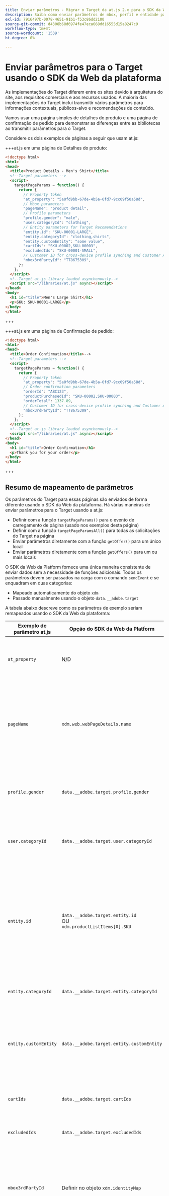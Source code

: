 ```yaml
---
title: Enviar parâmetros - Migrar o Target da at.js 2.x para o SDK da Web
description: Saiba como enviar parâmetros de mbox, perfil e entidade para o Adobe Target usando o SDK da Web do Experience Platform.
exl-id: 7916497b-0078-4651-91b1-f53c86dd2100
source-git-commit: d4308b68d6974fe47eca668dd16555d15a8247c9
workflow-type: tm+mt
source-wordcount: '1539'
ht-degree: 0%

---
```


# Enviar parâmetros para o Target usando o SDK da Web da plataforma

As implementações do Target diferem entre os sites devido à arquitetura do site, aos requisitos comerciais e aos recursos usados. A maioria das implementações do Target inclui transmitir vários parâmetros para informações contextuais, públicos-alvo e recomendações de conteúdo.

Vamos usar uma página simples de detalhes do produto e uma página de confirmação de pedido para demonstrar as diferenças entre as bibliotecas ao transmitir parâmetros para o Target.

Considere os dois exemplos de páginas a seguir que usam at.js:

+++at.js em uma página de Detalhes do produto:

```HTML
<!doctype html>
<html>
<head>
  <title>Product Details - Men's Shirt</title>
  <!--Target parameters -->
  <script>
    targetPageParams = function() {
      return {
        // Property token
        "at_property": "5a0fd9bb-67de-4b5a-0fd7-9cc09f50a58d",
        // Mbox parameters
        "pageName": "product detail",
        // Profile parameters
        "profile.gender": "male",
        "user.categoryId": "clothing",
        // Entity parameters for Target Recomendations
        "entity.id": "SKU-00001-LARGE",
        "entity.categoryId": "clothing,shirts",
        "entity.customEntity": "some value",
        "cartIds": "SKU-00002,SKU-00003",
        "excludedIds": "SKU-00001-SMALL",
        // Customer ID for cross-device profile synching and Customer Attributes
        "mbox3rdPartyId": "TT8675309",
      };
    };
  </script>
  <!--Target at.js library loaded asynchonously-->
  <script src="/libraries/at.js" async></script>
</head>
<body>
  <h1 id="title">Men's Large Shirt</h1>
  <p>SKU: SKU-00001-LARGE</p>
</body>
</html>
```

+++


+++at.js em uma página de Confirmação de pedido:

```HTML
<!doctype html>
<html>
<head>
  <title>Order Confirmation</title>-->
  <!--Target parameters -->
  <script>
    targetPageParams = function() {
      return {
        // Property token
        "at_property": "5a0fd9bb-67de-4b5a-0fd7-9cc09f50a58d",
        // Order confirmation parameters
        "orderId": "ABC123",
        "productPurchasedId": "SKU-00002,SKU-00003",
        "orderTotal": 1337.89,
        // Customer ID for cross-device profile synching and Customer Attributes
        "mbox3rdPartyId": "TT8675309",
      };
    };
  </script>
  <!--Target at.js library loaded asynchonously-->
  <script src="/libraries/at.js" async></script>
</head>
<body>
  <h1 id="title">Order Confirmation</h1>
  <p>Thank you for your order</p>
</body>
</html>
```

+++


## Resumo de mapeamento de parâmetros

Os parâmetros do Target para essas páginas são enviados de forma diferente usando o SDK da Web da plataforma. Há várias maneiras de enviar parâmetros para o Target usando a at.js:

- Definir com a função `targetPageParams()` para o evento de carregamento de página (usado nos exemplos desta página)
- Definir com a função `targetPageParamsAll()` para todas as solicitações do Target na página
- Enviar parâmetros diretamente com a função `getOffer()` para um único local
- Enviar parâmetros diretamente com a função `getOffers()` para um ou mais locais


O SDK da Web da Platform fornece uma única maneira consistente de enviar dados sem a necessidade de funções adicionais. Todos os parâmetros devem ser passados na carga com o comando `sendEvent` e se enquadram em duas categorias:

- Mapeado automaticamente do objeto `xdm`
- Passado manualmente usando o objeto `data.__adobe.target`

A tabela abaixo descreve como os parâmetros de exemplo seriam remapeados usando o SDK da Web da plataforma:

| Exemplo de parâmetro at.js | Opção do SDK da Web da Platform | Notas |
| --- | --- | --- |
| `at_property` | N/D | Os tokens de propriedade estão configurados na [sequência de dados](https://experienceleague.adobe.com/docs/experience-platform/edge/datastreams/configure.html#target) e não podem ser definidos na chamada `sendEvent`. |
| `pageName` | `xdm.web.webPageDetails.name` | Todos os parâmetros de mbox do Target devem ser passados como parte do objeto `xdm` e estar em conformidade com um esquema usando a classe XDM ExperienceEvent. Os parâmetros da mbox não podem ser passados como parte do objeto `data`. |
| `profile.gender` | `data.__adobe.target.profile.gender` | Todos os parâmetros de perfil do Target devem ser passados como parte do objeto `data` e prefixados com `profile.` para serem mapeados adequadamente. |
| `user.categoryId` | `data.__adobe.target.user.categoryId` | Parâmetro reservado usado para o recurso Afinidade de Categoria do Destino que deve ser passado como parte do objeto `data`. |
| `entity.id` | `data.__adobe.target.entity.id` <br>OU<br> `xdm.productListItems[0].SKU` | As IDs de entidade são usadas para contadores comportamentais do Recommendations de destino. Essas IDs de entidade podem ser passadas como parte do objeto `data` ou mapeadas automaticamente a partir do primeiro item na matriz `xdm.productListItems` se sua implementação usar esse grupo de campos. |
| `entity.categoryId` | `data.__adobe.target.entity.categoryId` | As IDs de categoria de entidade podem ser passadas como parte do objeto `data`. |
| `entity.customEntity` | `data.__adobe.target.entity.customEntity` | Parâmetros de entidade personalizados são usados para atualizar o catálogo de produtos do Recommendations. Esses parâmetros personalizados devem ser passados como parte do objeto `data`. |
| `cartIds` | `data.__adobe.target.cartIds` | Usado para os algoritmos de recomendações baseadas no carrinho do Target. |
| `excludedIds` | `data.__adobe.target.excludedIds` | Usado para impedir que IDs de entidade específicas retornem em um design de recomendações. |
| `mbox3rdPartyId` | Definir no objeto `xdm.identityMap` | Usado para sincronizar perfis do Target entre dispositivos e atributos do cliente. O namespace a ser usado para a ID do cliente deve ser especificado na [Configuração de destino da sequência de dados](https://experienceleague.adobe.com/docs/experience-platform/edge/personalization/adobe-target/using-mbox-3rdpartyid.html). |
| `orderId` | `xdm.commerce.order.purchaseID` | Usado para identificar um pedido exclusivo para o rastreamento de conversão do Target. |
| `orderTotal` | `xdm.commerce.order.priceTotal` | Usado para rastrear totais de ordem para metas de conversão e otimização de Target. |
| `productPurchasedId` | `data.__adobe.target.productPurchasedId` <br>OU<br> `xdm.productListItems[0-n].SKU` | Usado para rastreamento de conversão do Target e algoritmos de recomendações. Consulte a seção [parâmetros de entidade](#entity-parameters) abaixo para obter detalhes. |
| `mboxPageValue` | `data.__adobe.target.mboxPageValue` | Usado para a meta de atividade [pontuação personalizada](https://experienceleague.adobe.com/docs/target/using/activities/success-metrics/capture-score.html). |

{style="table-layout:auto"}

## Parâmetros personalizados

Parâmetros de mbox personalizados devem ser passados como dados XDM com o comando `sendEvent`. É importante garantir que o esquema XDM inclua todos os campos necessários para a implementação do Target.

Exemplo de at.js usando `targetPageParams()`:

```JavaScript
targetPageParams = function() {
  return {
    "pageName": "product detail"
  };
};
```

Exemplos de JavaScript do SDK da Web da plataforma usando o comando `sendEvent`:

>[!BEGINTABS]

>[!TAB JavaScript]

```JavaScript
alloy("sendEvent", {
  "xdm": {
    "web": {
      "webPageDetails": {
        // Other attributes included according to xdm schema
        "name": "product detail"
      }
    }
  }
});
```

>[!TAB Tags]

Nas marcas, primeiro use um elemento de dados [!UICONTROL objeto XDM] para mapear para o campo XDM:

![Mapeamento para um campo XDM em um elemento de dados do Objeto XDM](assets/params-tags-pageName.png){zoomable="yes"}

E inclua seu [!UICONTROL objeto XDM] na sua [!UICONTROL ação de envio] (vários [!UICONTROL objetos XDM] podem ser [mesclados](https://experienceleague.adobe.com/docs/experience-platform/tags/extensions/client/core/overview.html?lang=en#merged-objects)):

![Incluindo um elemento de dados de objeto XDM em um evento Send](assets/params-tags-sendEvent.png){zoomable="yes"}

>[!ENDTABS]


>[!NOTE]
>
>Como os parâmetros personalizados da mbox fazem parte do objeto `xdm`, você precisa atualizar quaisquer públicos-alvo, atividades ou scripts de perfil que referenciem esses parâmetros da mbox usando seus novos nomes. Consulte a página [Atualizar públicos-alvo e scripts de perfil do Target para compatibilidade com o SDK da Web da plataforma](update-audiences.md) deste tutorial para obter mais informações.


## Parâmetros do perfil

Os parâmetros do perfil de destino devem ser passados sob o objeto `data.__adobe.target` na carga do comando `sendEvent` do SDK da Web da plataforma.

Semelhante ao at.js, todos os parâmetros de perfil também devem ter o prefixo `profile.` para que o valor seja armazenado corretamente como um atributo de perfil de Destino persistente. O parâmetro reservado `user.categoryId` para o recurso de Afinidade de Categoria do Target tem o prefixo `user.`.

Exemplo de at.js usando `targetPageParams()`:

```JavaScript
targetPageParams = function() {
  return {
    "profile.gender": "male",
    "user.categoryId": "clothing"
  };
};
```

Exemplos de SDK da Web da plataforma usando o comando `sendEvent`:

>[!BEGINTABS]

>[!TAB JavaScript]

```JavaScript
alloy("sendEvent", {
  "data": {
    "__adobe": {
      "target": {
        "profile.gender": "male",
        "user.categoryId": "clothing"
      }
    }
  }
});
```

>[!TAB Tags]

Nas marcas, primeiro crie um elemento de dados para definir o objeto `data.__adobe.target`:

![Definindo seu objeto de dados em um elemento de dados](assets/params-tags-dataObject.png){zoomable="yes"}

E inclua seu objeto de dados em sua [!UICONTROL ação de envio] (vários [!UICONTROL objetos] podem ser [mesclados](https://experienceleague.adobe.com/docs/experience-platform/tags/extensions/client/core/overview.html?lang=en#merged-objects)):

![Incluindo um objeto de dados em um evento Send](assets/params-tags-sendEvent-withData.png){zoomable="yes"}

>[!ENDTABS]

## Parâmetros de entidade

Parâmetros de entidade são usados para transmitir dados comportamentais e informações de catálogo complementares para o Target Recommendations. Todos os [parâmetros de entidade](https://experienceleague.adobe.com/docs/target/using/recommendations/entities/entity-attributes.html) suportados pela at.js também são suportados pelo SDK da Web da plataforma. Semelhante aos parâmetros de perfil, todos os parâmetros de entidade devem ser passados sob o objeto `data.__adobe.target` na carga do comando `sendEvent` do SDK da Web da plataforma.

Os parâmetros de entidade para um item específico devem ter o prefixo `entity.` para a captura adequada de dados. Os parâmetros `cartIds` e `excludedIds` reservados para algoritmos de recomendações não devem ter o prefixo e o valor de cada um deles deve conter uma lista separada por vírgulas de IDs de entidade.

Exemplo de at.js usando `targetPageParams()`:

```JavaScript
targetPageParams = function() {
  return {
    "entity.id": "SKU-00001-LARGE",
    "entity.categoryId": "clothing,shirts",
    "entity.customEntity": "some value",
    "cartIds": "SKU-00002,SKU-00003",
    "excludedIds": "SKU-00001-SMALL"
  };
};
```

Exemplos de SDK da Web da plataforma usando o comando `sendEvent`:

>[!BEGINTABS]

>[!TAB JavaScript]

```JavaScript
alloy("sendEvent", {
  "data": {
    "__adobe": {
      "target": {
        "entity.id": "SKU-00001-LARGE",
        "entity.categoryId": "clothing,shirts",
        "entity.customEntity": "some value",
        "cartIds": "SKU-00002,SKU-00003",
        "excludedIds": "SKU-00001-SMALL"
      }
    }
  }
});
```

>[!TAB Tags]

Nas marcas, primeiro crie um elemento de dados para definir o objeto `data.__adobe.target`:

![Definindo seu objeto de dados em um elemento de dados](assets/params-tags-dataObject-entities.png){zoomable="yes"}

E inclua seu objeto de dados em sua [!UICONTROL ação de envio] (vários [!UICONTROL objetos] podem ser [mesclados](https://experienceleague.adobe.com/docs/experience-platform/tags/extensions/client/core/overview.html?lang=en#merged-objects)):

![Incluindo um objeto de dados em um evento Send](assets/params-tags-sendEvent-withData.png){zoomable="yes"}

>[!ENDTABS]

>[!NOTE]
>
>Se o grupo de campos `commerce` for usado e a matriz `productListItems` for incluída na carga XDM, o primeiro valor `SKU` nessa matriz será mapeado para `entity.id` para fins de incremento de uma exibição de produto.


## Parâmetros de compra

Os parâmetros de compra são passados em uma página de confirmação de pedido após um pedido bem-sucedido e são usados para metas de conversão e otimização do Target. Com uma implementação do SDK da Web da Platform, esses parâmetros e são mapeados automaticamente a partir de dados XDM transmitidos como parte do grupo de campos `commerce`.

Exemplo de at.js usando `targetPageParams()`:

```JavaScript
targetPageParams = function() {
  return {
    "orderId": "ABC123",
    "productPurchasedId": "SKU-00002,SKU-00003"
    "orderTotal": 1337.89
  };
};
```

As informações de compra são passadas para o Target quando o grupo de campos `commerce` tem `purchases.value` definido como `1`. A ID do pedido e o total do pedido são mapeados automaticamente a partir do objeto `order`. Se a matriz `productListItems` estiver presente, os valores `SKU` serão usados para `productPurchasedId`.

Exemplos de SDK da Web da plataforma usando o comando `sendEvent`:

>[!BEGINTABS]

>[!TAB JavaScript]

```JavaScript
alloy("sendEvent", {
  "xdm": {
    "commerce": {
      "order": {
        "purchaseID": "ABC123",
        "priceTotal": 1337.89
      },
      "purchases": {
        "value": 1
      }
    },
    "productListItems": [{
      "SKU": "SKU-00002"
    }, {
      "SKU": "SKU-00003"
    }]
  }
});
```

>[!TAB Tags]

Nas marcas, primeiro use um elemento de dados [!UICONTROL objeto XDM] para mapear para os campos XDM:

![Mapeamento para um campo XDM em um elemento de dados do Objeto XDM](assets/params-tags-purchase.png){zoomable="yes"}

E inclua seu [!UICONTROL objeto XDM] na sua [!UICONTROL ação de envio] (vários [!UICONTROL objetos XDM] podem ser [mesclados](https://experienceleague.adobe.com/docs/experience-platform/tags/extensions/client/core/overview.html?lang=en#merged-objects)):

![Incluindo um elemento de dados de objeto XDM em um evento Send](assets/params-tags-sendEvent-purchase.png){zoomable="yes"}

>[!ENDTABS]


>[!NOTE]
>
>O valor `productPurchasedId` também pode ser passado como uma lista separada por vírgulas de IDs de entidade sob o objeto `data`.


## ID do cliente (mbox3rdPartyId)

O Target permite a sincronização de perfis entre dispositivos e sistemas usando uma única ID de cliente. Com a at.js, isso pode ser definido como `mbox3rdPartyId` na solicitação do Target ou como a primeira ID do cliente enviada para o Serviço de identidade Experience Cloud. Ao contrário da at.js, uma implementação do SDK da Web da Platform permite especificar qual ID de cliente usar como o `mbox3rdPartyId`, se houver várias. Por exemplo, se sua empresa tiver uma ID de cliente global e IDs de cliente separadas para diferentes linhas de negócios, você poderá configurar qual ID do Target deve usar.

Há algumas etapas para configurar a sincronização de ID para casos de uso de dispositivos cruzados do Target e Atributos do cliente:

1. Crie um **[!UICONTROL namespace de identidade]** para a ID do cliente na tela **[!UICONTROL Identidades]** da Coleção de Dados ou da Plataforma
1. Verifique se o **[!UICONTROL alias]** nos Atributos do cliente corresponde ao **[!UICONTROL símbolo de identidade]** do seu namespace
1. Especifique o **[!UICONTROL símbolo de identidade]** como o **[!UICONTROL Namespace de ID de Terceiros de Destino]** na configuração de Destino da sequência de dados
1. Executar um comando `sendEvent` usando o grupo de campos `identityMap`

Exemplo de at.js usando `targetPageParams()`:

```JavaScript
targetPageParams = function() {
  return {
    "mbox3rdPartyId": "TT8675309"
  };
};
```

Exemplos de SDK da Web da plataforma usando o comando `sendEvent`:

>[!BEGINTABS]

>[!TAB JavaScript]

```JavaScript
alloy("sendEvent", {
  "xdm": {
    "identityMap": {
      "GLOBAL_CUSTOMER_ID": [{
        "id": "TT8675309",
        "authenticatedState": "authenticated"
      }]
    }
  }
});
```

>[!TAB Tags]

O valor [!UICONTROL ID], [!UICONTROL Estado autenticado] e [!UICONTROL Namespace] foram capturados em um elemento de dados [!UICONTROL Mapa de identidade]:
![Elemento de dados do Mapa de identidade capturando a ID do cliente](assets/params-tags-customerIdDataElement.png){zoomable="yes"}

O elemento de dados [!UICONTROL Mapa de identidade] é usado para definir o campo [!UICONTROL Mapa de identidade] no elemento de dados [!UICONTROL objeto XDM]:
![Elemento de dados do Mapa de Identidade usado no elemento de dados do objeto XDM](assets/params-tags-customerIdInXDMObject.png){zoomable="yes"}

O [!UICONTROL objeto XDM] é então incluído na ação [!UICONTROL Enviar evento] de uma regra:

![Incluindo um elemento de dados de objeto XDM em um evento Send](assets/params-tags-sendEvent-xdm.png){zoomable="yes"}

No serviço Adobe Target da sua sequência de dados, certifique-se de definir o [!UICONTROL Namespace de ID de terceiros de destino] para o mesmo namespace usado no elemento de dados [!UICONTROL Mapa de identidade]:
![Definir o Namespace da ID de Terceiros de Destino na sequência de dados](assets/params-tags-customerIdNamespaceInDatastream.png){zoomable="yes"}

>[!ENDTABS]

## Exemplo de SDK da Web da Platform

Agora que você entende como os diferentes parâmetros do Target são mapeados usando o SDK da Web da Platform, nossas duas páginas de exemplo podem ser migradas da at.js para o SDK da Web da Platform, como mostrado abaixo. As páginas de exemplo incluem o seguinte:

- Trecho pré-ocultação do Target para uma implementação de biblioteca assíncrona
- O código base do SDK da Web da plataforma
- A biblioteca de JavaScript do SDK da Web da Platform
- Um comando `configure` para inicializar a biblioteca
- Um comando `sendEvent` para enviar dados e solicitar que o conteúdo do Target seja renderizado

+++SDK da Web em uma página de Detalhes do produto:

```HTML
<!doctype html>
<html>
<head>
  <title>Product Details - Men's Shirt</title>

  <!--Prehiding snippet for Target with asynchronous Web SDK deployment-->
  <script>
    !function(e,a,n,t){var i=e.head;if(i){
    if (a) return;
    var o=e.createElement("style");
    o.id="alloy-prehiding",o.innerText=n,i.appendChild(o),setTimeout(function(){o.parentNode&&o.parentNode.removeChild(o)},t)}}
    (document, document.location.href.indexOf("mboxEdit") !== -1, ".body { opacity: 0 !important }", 3000);
  </script>

  <!--Platform Web SDK base code-->
  <script>
    !function(n,o){o.forEach(function(o){n[o]||((n.__alloyNS=n.__alloyNS||
    []).push(o),n[o]=function(){var u=arguments;return new Promise(
    function(i,l){n[o].q.push([i,l,u])})},n[o].q=[])})}
    (window,["alloy"]);
  </script>

  <!--Platform Web SDK loaded asynchonously. Change the src to use the latest supported version.-->
  <script src="https://cdn1.adoberesources.net/alloy/2.6.4/alloy.min.js" async></script>

  <!--Configure Platform Web SDK and send event-->
  <script>
    alloy("configure", {
      "edgeConfigId": "ebebf826-a01f-4458-8cec-ef61de241c93",
      "orgId":"ADB3LETTERSANDNUMBERS@AdobeOrg"
    });
    alloy("sendEvent", {
      "renderDecisions": true,
      "xdm": {
        "identityMap": {
          "GLOBAL_CUSTOMER_ID": [{
            "id": "TT8675309",
            "authenticatedState": "authenticated"
          }]
        },
        "web": {
          "webPageDetails": {
            // Other attributes included according to XDM schema
            "pageName": "product detail"
          }
        }
      },
      "data": {
        "__adobe": {
          "target": {
            "profile.gender": "male",
            "user.categoryId": "clothing",
            "entity.id": "SKU-00001-LARGE",
            "entity.categoryId": "clothing,shirts",
            "entity.customEntity": "some value",
            "cartIds": "SKU-00002,SKU-00003",
            "excludedIds": "SKU-00001-SMALL"
          }
        }
      }
    });
  </script>
</head>
<body>
  <h1 id="title">Men's Large Shirt</h1>
  <p>SKU: SKU-00001-LARGE</p>
</body>
</html>
```

+++

+++SDK da Web em uma página de Confirmação de pedido:

```HTML
<!doctype html>
<html>
<head>
  <title>Order Confirmation</title>


  <!--Prehiding snippet for Target with asynchronous Web SDK deployment-->

  <script>
    !function(e,a,n,t){var i=e.head;if(i){
    if (a) return;
    var o=e.createElement("style");
    o.id="alloy-prehiding",o.innerText=n,i.appendChild(o),setTimeout(function(){o.parentNode&&o.parentNode.removeChild(o)},t)}}
    (document, document.location.href.indexOf("mboxEdit") !== -1, ".body { opacity: 0 !important }", 3000);
  </script>

  <!--Platform Web SDK base code-->

  <script>
    !function(n,o){o.forEach(function(o){n[o]||((n.__alloyNS=n.__alloyNS||
    []).push(o),n[o]=function(){var u=arguments;return new Promise(
    function(i,l){n[o].q.push([i,l,u])})},n[o].q=[])})}
    (window,["alloy"]);
  </script>
  <!--Platform Web SDK loaded asynchonously. Change the src to use the latest supported version.-->
  <script src="https://cdn1.adoberesources.net/alloy/2.6.4/alloy.min.js" async></script>

  <!--Configure Platform Web SDK and send event-->
  <script>
    alloy("configure", {
      "edgeConfigId": "ebebf826-a01f-4458-8cec-ef61de241c93",
      "orgId":"ADB3LETTERSANDNUMBERS@AdobeOrg"
    });
    alloy("sendEvent", {
      "xdm": {
        "identityMap": {
          "GLOBAL_CUSTOMER_ID": [{
            "id": "TT8675309",
            "authenticatedState": "authenticated"
          }]
        },
        "commerce": {
          "order": {
            "purchaseID": "ABC123",
            "priceTotal": 1337.89
          },
          "purchases": {
            "value": 1
          }
        },
        "productListItems": [{
          "SKU": "SKU-00002"
        }, {
          "SKU": "SKU-00003"
        }]
      }
    });
  </script>
</head>
<body>
  <h1 id="title">Order Confirmation</h1>
  <p>Thank you for your order</p>
</body>
</html>
```

+++

Em seguida, saiba como [rastrear eventos de conversão do Target](track-events.md) com o SDK da Web da plataforma.

>[!NOTE]
>
>Estamos empenhados em ajudar você a ter sucesso com a migração do Target da at.js para o SDK da Web. Se você encontrar obstáculos com sua migração ou achar que há informações críticas ausentes neste guia, envie-nos uma mensagem em [esta discussão da comunidade](https://experienceleaguecommunities.adobe.com/t5/adobe-experience-platform-data/tutorial-discussion-migrate-target-from-at-js-to-web-sdk/m-p/575587#M463).
